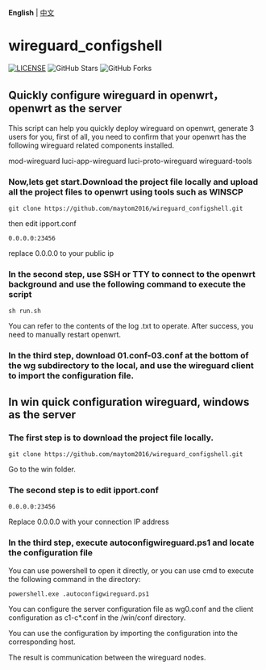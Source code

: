 **English** | [中文](https://github.com/maytom2016/wireguard_autoconfig/blob/main/README.md)
# wireguard_configshell
[![LICENSE](https://img.shields.io/github/license/mashape/apistatus.svg?style=flat-square&label=LICENSE)](https://github.com/maytom2016/wireguard_autoconfig/blob/master/LICENSE)
![GitHub Stars](https://img.shields.io/github/stars/maytom2016/wireguard_autoconfig.svg?style=flat-square&label=Stars&logo=github)
![GitHub Forks](https://img.shields.io/github/forks/maytom2016/wireguard_autoconfig.svg?style=flat-square&label=Forks&logo=github)

## Quickly configure wireguard in openwrt，openwrt as the server
This script can help you quickly deploy wireguard on openwrt, generate 3 users for you, first of all, you need to confirm that your openwrt has the following wireguard related components installed.

mod-wireguard
luci-app-wireguard
luci-proto-wireguard
wireguard-tools

### Now,lets get start.Download the project file locally and upload all the project files to openwrt using tools such as WINSCP

`git clone https://github.com/maytom2016/wireguard_configshell.git`

then edit ipport.conf 

`0.0.0.0:23456`

replace 0.0.0.0 to your public ip

### In the second step, use SSH or TTY to connect to the openwrt background and use the following command to execute the script

`sh run.sh`

You can refer to the contents of the log .txt to operate. After success, you need to manually restart openwrt.

### In the third step, download 01.conf-03.conf at the bottom of the wg subdirectory to the local, and use the wireguard client to import the configuration file.

## In win quick configuration wireguard, windows as the server

### The first step is to download the project file locally.

`git clone https://github.com/maytom2016/wireguard_configshell.git`

Go to the win folder.

### The second step is to edit ipport.conf

`0.0.0.0:23456`

Replace 0.0.0.0 with your connection IP address

### In the third step, execute autoconfigwireguard.ps1 and locate the configuration file

You can use powershell to open it directly, or you can use cmd to execute the following command in the directory:

`powershell.exe .autoconfigwireguard.ps1`

You can configure the server configuration file as wg0.conf and the client configuration as c1-c*.conf in the /win/conf directory.

You can use the configuration by importing the configuration into the corresponding host.

The result is communication between the wireguard nodes.
